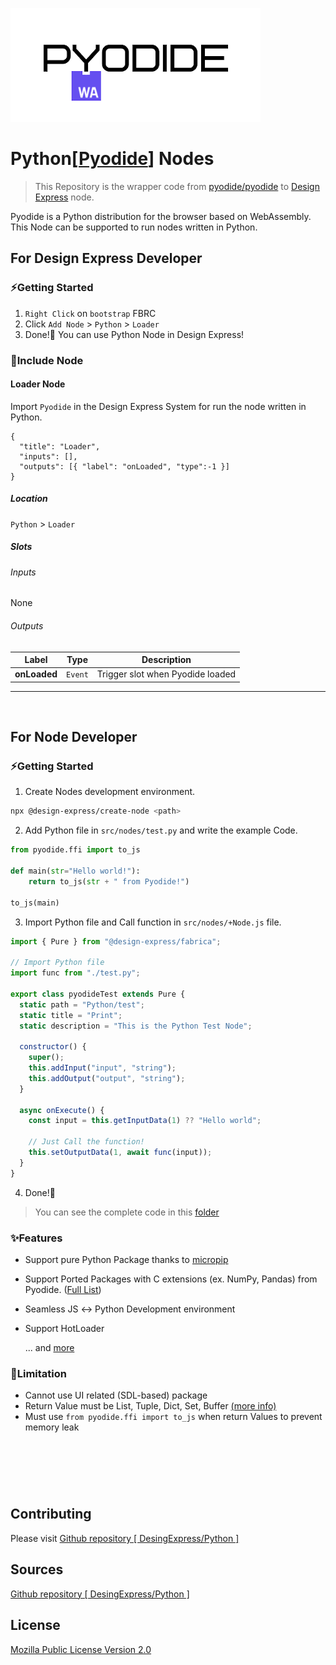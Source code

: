 ![pyodide](https://github.com/pyodide/pyodide/raw/main/docs/_static/img/pyodide-logo-readme.png)

# Python\[[Pyodide](https://github.com/pyodide/pyodide)\] Nodes

> This Repository is the wrapper code from [pyodide/pyodide](https://github.com/pyodide/pyodide) to [Design Express](https://x.nexivil.com) node.

Pyodide is a Python distribution for the browser based on WebAssembly.  
This Node can be supported to run nodes written in Python.

## For Design Express Developer

### ⚡Getting Started

1. `Right Click` on `bootstrap` FBRC
2. Click `Add Node` > `Python` > `Loader`
3. Done!🎉 You can use Python Node in Design Express!

### 🔲Include Node

#### Loader Node

Import `Pyodide` in the Design Express System for run the node written in Python.

```litegraph
{
  "title": "Loader",
  "inputs": [],
  "outputs": [{ "label": "onLoaded", "type":-1 }]
}
```

##### Location

`Python` > `Loader`

##### Slots

###### Inputs

None

###### Outputs

| Label        | Type    | Description                      |
| ------------ | ------- | -------------------------------- |
| **onLoaded** | `Event` | Trigger slot when Pyodide loaded |

---

&nbsp;
&nbsp;

## For Node Developer

### ⚡Getting Started

1. Create Nodes development environment.

```bash
npx @design-express/create-node <path>
```

2. Add Python file in `src/nodes/test.py` and write the example Code.

```python
from pyodide.ffi import to_js

def main(str="Hello world!"):
    return to_js(str + " from Pyodide!")

to_js(main)
```

3. Import Python file and Call function in `src/nodes/+Node.js` file.

```javascript
import { Pure } from "@design-express/fabrica";

// Import Python file
import func from "./test.py";

export class pyodideTest extends Pure {
  static path = "Python/test";
  static title = "Print";
  static description = "This is the Python Test Node";

  constructor() {
    super();
    this.addInput("input", "string");
    this.addOutput("output", "string");
  }

  async onExecute() {
    const input = this.getInputData(1) ?? "Hello world";

    // Just Call the function!
    this.setOutputData(1, await func(input));
  }
}
```

4. Done!🎉

> You can see the complete code in this [folder](https://github.com/DesingExpress/Python/src/nodes/test)

### ✨Features

- Support pure Python Package thanks to [micropip](https://pyodide.org/en/stable/usage/api/micropip-api.html)
- Support Ported Packages with C extensions (ex. NumPy, Pandas) from Pyodide. ([Full List](https://github.com/pyodide/pyodide/tree/main/packages))
- Seamless JS ↔ Python Development environment
- Support HotLoader

  ... and [more](https://github.com/pyodide/pyodide)

### 🚧Limitation

- Cannot use UI related (SDL-based) package
- Return Value must be List, Tuple, Dict, Set, Buffer [(more info)](https://pyodide.org/en/stable/usage/type-conversions.html)
- Must use `from pyodide.ffi import to_js` when return Values to prevent memory leak

## &nbsp;

&nbsp;
&nbsp;

## Contributing

Please visit [Github repository [ DesingExpress/Python ]](https://github.com/DesingExpress/Python)

## Sources

[Github repository [ DesingExpress/Python ]](https://github.com/DesingExpress/Python)

## License

[Mozilla Public License Version 2.0](https://choosealicense.com/licenses/mpl-2.0/)
